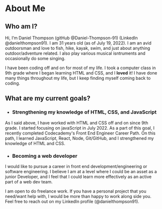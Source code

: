 # About Me

## Who am I?
Hi, I’m Daniel Thompson (gitHub @Daniel-Thompson-91) (LinkedIn @danielthompson91). I am 31 years old (as of July 19, 2022). I am an avid outdoorsman and love to fish, hike, kayak, swim, and just about anything outdoor/adventure related. I also play various musical isntruments and occasionally do some singing.

I have been coding off and on for most of my life. I took a computer class in 9th grade where I began learning HTML and CSS, and I **loved** it! I have done many things throughout my life, but I keep finding myself coming back to coding.

## What are my current goals?
- ### Strengthening my knowledge of HTML, CSS, and JavaScript
As I said above, I have worked with HTML and CSS off and on since 9th grade. I started focusing on javaScript in July 2022. As a part of this goal, I recently completed Codecademy's Front End Engineer Career Path. On this path, I learned JavaScript, React, Node, Git/GitHub, and I strengthened my knowledge of HTML and CSS.

- ### Becoming a web developer
I would like to pursue a career in front end development/engineering or software engineering. I believe I am at a level where I could be an asset as a junior Developer, and I feel that I could learn more effectively as an active part of a web dev team.


I am open to do freelance work. If you have a personal project that you need/want help with, I would be more than happy to work along side you. Feel free to reach out on my LinkedIn profile (@danielthompson91).
